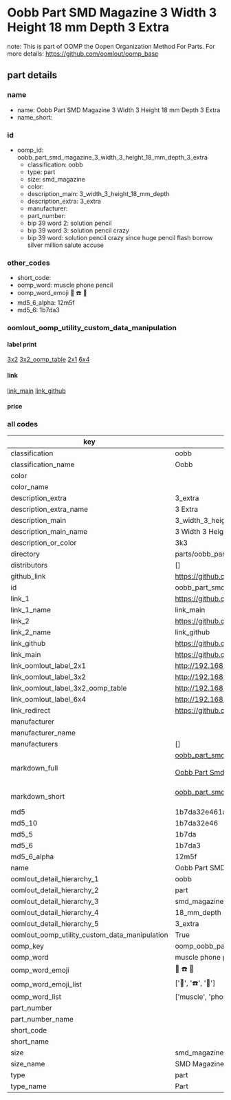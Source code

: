 # Oobb Part SMD Magazine 3 Width 3 Height 18 mm Depth 3 Extra  

note: This is part of OOMP the Oopen Organization Method For Parts. For more details: https://github.com/oomlout/oomp_base

##  part details
  







### name
* name: Oobb Part SMD Magazine 3 Width 3 Height 18 mm Depth 3 Extra
* name_short: 
### id
* oomp_id: oobb_part_smd_magazine_3_width_3_height_18_mm_depth_3_extra
  * classification: oobb
  * type: part
  * size: smd_magazine
  * color: 
  * description_main: 3_width_3_height_18_mm_depth
  * description_extra: 3_extra
  * manufacturer: 
  * part_number: 
  * bip 39 word 2: solution pencil
  * bip 39 word 3: solution pencil crazy
  * bip 39 word: solution pencil crazy since huge pencil flash borrow silver million salute accuse

### other_codes
* short_code: 
* oomp_word: muscle phone pencil
* oomp_word_emoji :muscle: :phone: :pencil:
* md5_6_alpha: 12m5f
* md5_6: 1b7da3






### oomlout_oomp_utility_custom_data_manipulation
#### label print
[3x2](http://192.168.1.245:1112/?label=oomp%2012m5f)
[3x2_oomp_table](http://192.168.1.108:1112/?label=oomp%2012m5f)
[2x1](http://192.168.1.242:1112/?label=oomp%2012m5f)
[6x4](http://192.168.1.55:1112/?label=oomp%2012m5f)    

#### link

[link_main](https://github.com/oomlout/oomlout_oomp_version_1_messy/tree/main/parts/oobb_part_smd_magazine_3_width_3_height_18_mm_depth_3_extra) [link_github](https://github.com/oomlout/oomlout_oomp_version_1_messy/tree/main/parts/oobb_part_smd_magazine_3_width_3_height_18_mm_depth_3_extra)                             

#### price







### all codes 
| key | value |  
| --- | --- |  
| classification | oobb |  
| classification_name | Oobb |  
| color |  |  
| color_name |  |  
| description_extra | 3_extra |  
| description_extra_name | 3 Extra |  
| description_main | 3_width_3_height_18_mm_depth |  
| description_main_name | 3 Width 3 Height 18 mm Depth |  
| description_or_color | 3k3 |  
| directory | parts/oobb_part_smd_magazine_3_width_3_height_18_mm_depth_3_extra |  
| distributors | [] |  
| github_link | https://github.com/oomlout/oomlout_oomp_part_src/tree/main/parts/oobb_part_smd_magazine_3_width_3_height_18_mm_depth_3_extra |  
| id | oobb_part_smd_magazine_3_width_3_height_18_mm_depth_3_extra |  
| link_1 | https://github.com/oomlout/oomlout_oomp_version_1_messy/tree/main/parts/oobb_part_smd_magazine_3_width_3_height_18_mm_depth_3_extra |  
| link_1_name | link_main |  
| link_2 | https://github.com/oomlout/oomlout_oomp_version_1_messy/tree/main/parts/oobb_part_smd_magazine_3_width_3_height_18_mm_depth_3_extra |  
| link_2_name | link_github |  
| link_github | https://github.com/oomlout/oomlout_oomp_version_1_messy/tree/main/parts/oobb_part_smd_magazine_3_width_3_height_18_mm_depth_3_extra |  
| link_main | https://github.com/oomlout/oomlout_oomp_version_1_messy/tree/main/parts/oobb_part_smd_magazine_3_width_3_height_18_mm_depth_3_extra |  
| link_oomlout_label_2x1 | http://192.168.1.242:1112/?label=oomp%2012m5f |  
| link_oomlout_label_3x2 | http://192.168.1.245:1112/?label=oomp%2012m5f |  
| link_oomlout_label_3x2_oomp_table | http://192.168.1.108:1112/?label=oomp%2012m5f |  
| link_oomlout_label_6x4 | http://192.168.1.55:1112/?label=oomp%2012m5f |  
| link_redirect | https://github.com/oomlout/oomlout_oomp_version_1_messy/tree/main/parts/oobb_part_smd_magazine_3_width_3_height_18_mm_depth_3_extra |  
| manufacturer |  |  
| manufacturer_name |  |  
| manufacturers | [] |  
| markdown_full | [oobb_part_smd_magazine_3_width_3_height_18_mm_depth_3_extra](none)<br>[](none)<br>[Oobb Part Smd Magazine 3 Width 3 Height 18 Mm Depth 3 Extra](none)<br><br> |  
| markdown_short | [oobb_part_smd_magazine_3_width_3_height_18_mm_depth_3_extra](none)<br><br> |  
| md5 | 1b7da32e461a0b0e8ab75c9265a8ae76 |  
| md5_10 | 1b7da32e46 |  
| md5_5 | 1b7da |  
| md5_6 | 1b7da3 |  
| md5_6_alpha | 12m5f |  
| name | Oobb Part SMD Magazine 3 Width 3 Height 18 mm Depth 3 Extra |  
| oomlout_detail_hierarchy_1 | oobb |  
| oomlout_detail_hierarchy_2 | part |  
| oomlout_detail_hierarchy_3 | smd_magazine |  
| oomlout_detail_hierarchy_4 | 18_mm_depth |  
| oomlout_detail_hierarchy_5 | 3_extra |  
| oomlout_oomp_utility_custom_data_manipulation | True |  
| oomp_key | oomp_oobb_part_smd_magazine_3_width_3_height_18_mm_depth_3_extra |  
| oomp_word | muscle phone pencil |  
| oomp_word_emoji | :muscle: :phone: :pencil: |  
| oomp_word_emoji_list | [':muscle:', ':phone:', ':pencil:'] |  
| oomp_word_list | ['muscle', 'phone', 'pencil'] |  
| part_number |  |  
| part_number_name |  |  
| short_code |  |  
| short_name |  |  
| size | smd_magazine |  
| size_name | SMD Magazine |  
| type | part |  
| type_name | Part |  
